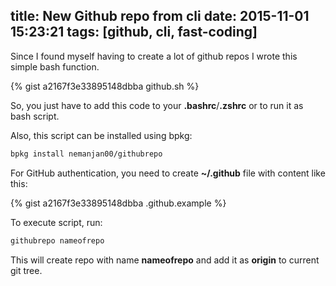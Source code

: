 title: New Github repo from cli
date: 2015-11-01 15:23:21
tags: [github, cli, fast-coding]
---

Since I found myself having to create a lot of github repos I wrote this simple bash function. 

{% gist a2167f3e33895148dbba github.sh %}

So, you just have to add this code to your **.bashrc**/**.zshrc** or to run it as bash script. 

Also, this script can be installed using bpkg: 

```bash
bpkg install nemanjan00/githubrepo
```

For GitHub authentication, you need to create **~/.github** file with content like this: 

{% gist a2167f3e33895148dbba .github.example %}

To execute script, run: 

```bash
githubrepo nameofrepo
```

This will create repo with name **nameofrepo** and add it as **origin** to current git tree. 

